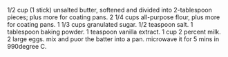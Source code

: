 1/2 cup (1 stick) unsalted butter, softened and divided into 2-tablespoon pieces; plus more for coating pans.
2 1/4 cups all-purpose flour, plus more for coating pans.
1 1/3 cups granulated sugar.
1/2 teaspoon salt.
1 tablespoon baking powder.
1 teaspoon vanilla extract.
1 cup 2 percent milk.
2 large eggs.
mix and puor the batter into a pan.
microwave it for 5 mins in 990degree C.